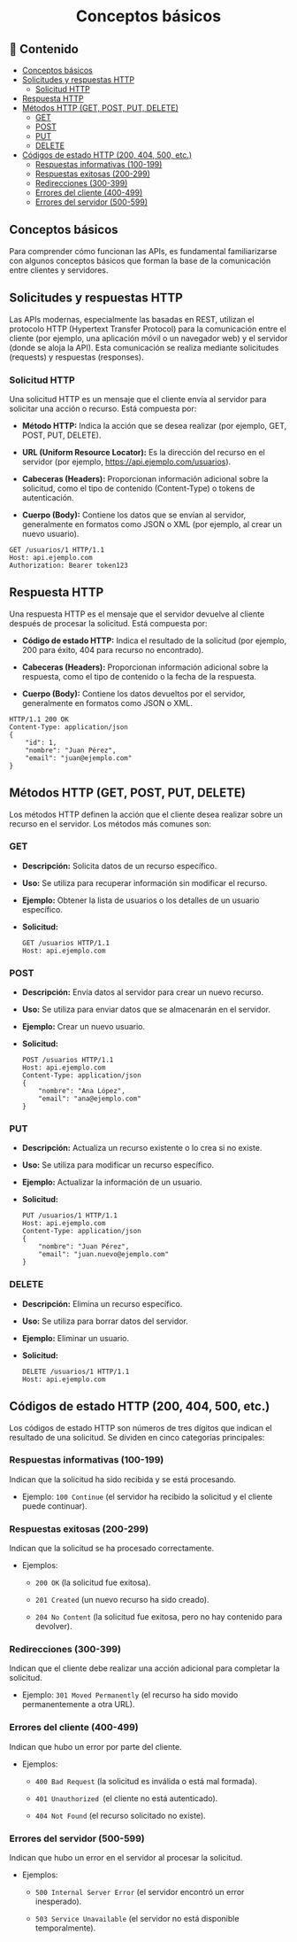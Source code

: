 <h1 align="center">Conceptos básicos</h1>

<h2>📑 Contenido</h2>

- [Conceptos básicos](#conceptos-básicos)
- [Solicitudes y respuestas HTTP](#solicitudes-y-respuestas-http)
  - [Solicitud HTTP](#solicitud-http)
- [Respuesta HTTP](#respuesta-http)
- [Métodos HTTP (GET, POST, PUT, DELETE)](#métodos-http-get-post-put-delete)
  - [GET](#get)
  - [POST](#post)
  - [PUT](#put)
  - [DELETE](#delete)
- [Códigos de estado HTTP (200, 404, 500, etc.)](#códigos-de-estado-http-200-404-500-etc)
  - [Respuestas informativas (100-199)](#respuestas-informativas-100-199)
  - [Respuestas exitosas (200-299)](#respuestas-exitosas-200-299)
  - [Redirecciones (300-399)](#redirecciones-300-399)
  - [Errores del cliente (400-499)](#errores-del-cliente-400-499)
  - [Errores del servidor (500-599)](#errores-del-servidor-500-599)

## Conceptos básicos

Para comprender cómo funcionan las APIs, es fundamental familiarizarse con algunos conceptos básicos que forman la base de la comunicación entre clientes y servidores.

## Solicitudes y respuestas HTTP

Las APIs modernas, especialmente las basadas en REST, utilizan el protocolo HTTP (Hypertext Transfer Protocol) para la comunicación entre el cliente (por ejemplo, una aplicación móvil o un navegador web) y el servidor (donde se aloja la API). Esta comunicación se realiza mediante solicitudes (requests) y respuestas (responses).

### Solicitud HTTP

Una solicitud HTTP es un mensaje que el cliente envía al servidor para solicitar una acción o recurso. Está compuesta por:

- **Método HTTP:** Indica la acción que se desea realizar (por ejemplo, GET, POST, PUT, DELETE).

- **URL (Uniform Resource Locator):** Es la dirección del recurso en el servidor (por ejemplo, https://api.ejemplo.com/usuarios).

- **Cabeceras (Headers):** Proporcionan información adicional sobre la solicitud, como el tipo de contenido (Content-Type) o tokens de autenticación.

- **Cuerpo (Body):** Contiene los datos que se envían al servidor, generalmente en formatos como JSON o XML (por ejemplo, al crear un nuevo usuario).

```http
GET /usuarios/1 HTTP/1.1
Host: api.ejemplo.com
Authorization: Bearer token123
```

## Respuesta HTTP

Una respuesta HTTP es el mensaje que el servidor devuelve al cliente después de procesar la solicitud. Está compuesta por:

- **Código de estado HTTP:** Indica el resultado de la solicitud (por ejemplo, 200 para éxito, 404 para recurso no encontrado).

- **Cabeceras (Headers):** Proporcionan información adicional sobre la respuesta, como el tipo de contenido o la fecha de la respuesta.

- **Cuerpo (Body):** Contiene los datos devueltos por el servidor, generalmente en formatos como JSON o XML.

```http
HTTP/1.1 200 OK
Content-Type: application/json
{
    "id": 1,
    "nombre": "Juan Pérez",
    "email": "juan@ejemplo.com"
}
```

## Métodos HTTP (GET, POST, PUT, DELETE)

Los métodos HTTP definen la acción que el cliente desea realizar sobre un recurso en el servidor. Los métodos más comunes son:

### GET

- **Descripción:** Solicita datos de un recurso específico.

- **Uso:** Se utiliza para recuperar información sin modificar el recurso.

- **Ejemplo:** Obtener la lista de usuarios o los detalles de un usuario específico.

- **Solicitud:**

  ```http
  GET /usuarios HTTP/1.1
  Host: api.ejemplo.com
  ```

### POST

- **Descripción:** Envía datos al servidor para crear un nuevo recurso.

- **Uso:** Se utiliza para enviar datos que se almacenarán en el servidor.

- **Ejemplo:** Crear un nuevo usuario.

- **Solicitud:**

  ```http
  POST /usuarios HTTP/1.1
  Host: api.ejemplo.com
  Content-Type: application/json
  {
      "nombre": "Ana López",
      "email": "ana@ejemplo.com"
  }
  ```

### PUT

- **Descripción:** Actualiza un recurso existente o lo crea si no existe.

- **Uso:** Se utiliza para modificar un recurso específico.

- **Ejemplo:** Actualizar la información de un usuario.

- **Solicitud:**

  ```http
  PUT /usuarios/1 HTTP/1.1
  Host: api.ejemplo.com
  Content-Type: application/json
  {
      "nombre": "Juan Pérez",
      "email": "juan.nuevo@ejemplo.com"
  }
  ```

### DELETE

- **Descripción:** Elimina un recurso específico.

- **Uso:** Se utiliza para borrar datos del servidor.

- **Ejemplo:** Eliminar un usuario.

- **Solicitud:**

  ```http
  DELETE /usuarios/1 HTTP/1.1
  Host: api.ejemplo.com
  ```

## Códigos de estado HTTP (200, 404, 500, etc.)

Los códigos de estado HTTP son números de tres dígitos que indican el resultado de una solicitud. Se dividen en cinco categorías principales:

### Respuestas informativas (100-199)

Indican que la solicitud ha sido recibida y se está procesando.

- Ejemplo: `100 Continue` (el servidor ha recibido la solicitud y el cliente puede continuar).

### Respuestas exitosas (200-299)

Indican que la solicitud se ha procesado correctamente.

- Ejemplos:

  - `200 OK` (la solicitud fue exitosa).

  - `201 Created` (un nuevo recurso ha sido creado).

  - `204 No Content` (la solicitud fue exitosa, pero no hay contenido para devolver).

### Redirecciones (300-399)

Indican que el cliente debe realizar una acción adicional para completar la solicitud.

- Ejemplo: `301 Moved Permanently` (el recurso ha sido movido permanentemente a otra URL).

### Errores del cliente (400-499)

Indican que hubo un error por parte del cliente.

- Ejemplos:

  - `400 Bad Request` (la solicitud es inválida o está mal formada).

  - `401 Unauthorized `(el cliente no está autenticado).

  - `404 Not Found` (el recurso solicitado no existe).

### Errores del servidor (500-599)

Indican que hubo un error en el servidor al procesar la solicitud.

- Ejemplos:

  - `500 Internal Server Error` (el servidor encontró un error inesperado).

  - `503 Service Unavailable` (el servidor no está disponible temporalmente).
